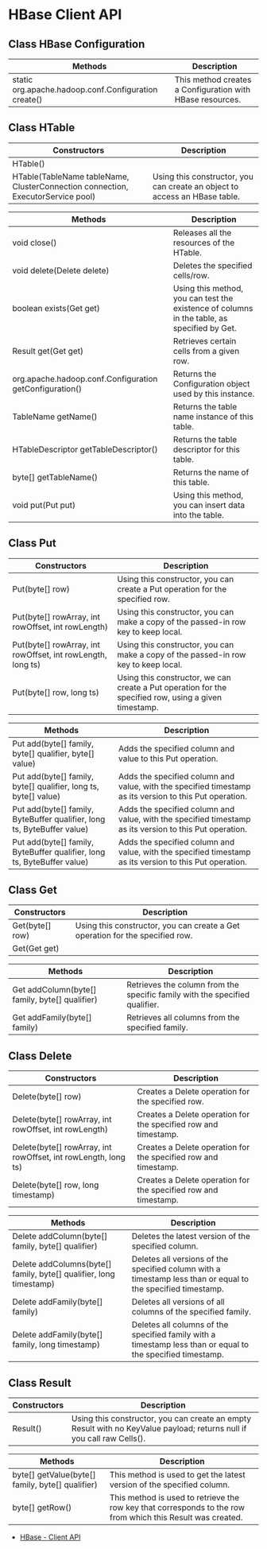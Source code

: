 # HBase Client API

## Class HBase Configuration
Methods | Description
---|---
static org.apache.hadoop.conf.Configuration create() | This method creates a Configuration with HBase resources.

## Class HTable
Constructors | Description
---|---
HTable() | 
HTable(TableName tableName, ClusterConnection connection, ExecutorService pool) | Using this constructor, you can create an object to access an HBase table.

Methods | Description
---|---
void close() | Releases all the resources of the HTable.
void delete(Delete delete) | Deletes the specified cells/row.
boolean exists(Get get) | Using this method, you can test the existence of columns in the table, as specified by Get.
Result get(Get get) | Retrieves certain cells from a given row.
org.apache.hadoop.conf.Configuration getConfiguration() | Returns the Configuration object used by this instance.
TableName getName() | Returns the table name instance of this table.
HTableDescriptor getTableDescriptor() | Returns the table descriptor for this table.
byte[] getTableName() | Returns the name of this table.
void put(Put put) | Using this method, you can insert data into the table.

## Class Put
Constructors | Description
---|---
Put(byte[] row) | Using this constructor, you can create a Put operation for the specified row.
Put(byte[] rowArray, int rowOffset, int rowLength) | Using this constructor, you can make a copy of the passed-in row key to keep local.
Put(byte[] rowArray, int rowOffset, int rowLength, long ts) | Using this constructor, you can make a copy of the passed-in row key to keep local.
Put(byte[] row, long ts) | Using this constructor, we can create a Put operation for the specified row, using a given timestamp.

Methods | Description
---|---
Put add(byte[] family, byte[] qualifier, byte[] value) | Adds the specified column and value to this Put operation.
Put add(byte[] family, byte[] qualifier, long ts, byte[] value) | Adds the specified column and value, with the specified timestamp as its version to this Put operation.
Put add(byte[] family, ByteBuffer qualifier, long ts, ByteBuffer value) | Adds the specified column and value, with the specified timestamp as its version to this Put operation.
Put add(byte[] family, ByteBuffer qualifier, long ts, ByteBuffer value) | Adds the specified column and value, with the specified timestamp as its version to this Put operation.

## Class Get
Constructors | Description
---|---
Get(byte[] row) | Using this constructor, you can create a Get operation for the specified row.
Get(Get get) | 

Methods | Description
---|---
Get addColumn(byte[] family, byte[] qualifier) | Retrieves the column from the specific family with the specified qualifier.
Get addFamily(byte[] family) | Retrieves all columns from the specified family.

## Class Delete
Constructors | Description
---|---
Delete(byte[] row) | Creates a Delete operation for the specified row.
Delete(byte[] rowArray, int rowOffset, int rowLength) | Creates a Delete operation for the specified row and timestamp.
Delete(byte[] rowArray, int rowOffset, int rowLength, long ts) | Creates a Delete operation for the specified row and timestamp.
Delete(byte[] row, long timestamp) | Creates a Delete operation for the specified row and timestamp.

Methods | Description
---|---
Delete addColumn(byte[] family, byte[] qualifier) | Deletes the latest version of the specified column.
Delete addColumns(byte[] family, byte[] qualifier, long timestamp) | Deletes all versions of the specified column with a timestamp less than or equal to the specified timestamp.
Delete addFamily(byte[] family) | Deletes all versions of all columns of the specified family.
Delete addFamily(byte[] family, long timestamp) | Deletes all columns of the specified family with a timestamp less than or equal to the specified timestamp.

## Class Result
Constructors | Description
---|---
Result() | Using this constructor, you can create an empty Result with no KeyValue payload; returns null if you call raw Cells().

Methods | Description
---|---
byte[] getValue(byte[] family, byte[] qualifier) | This method is used to get the latest version of the specified column.
byte[] getRow() | This method is used to retrieve the row key that corresponds to the row from which this Result was created.

- [HBase - Client API](https://www.tutorialspoint.com/hbase/hbase_client_api.htm)